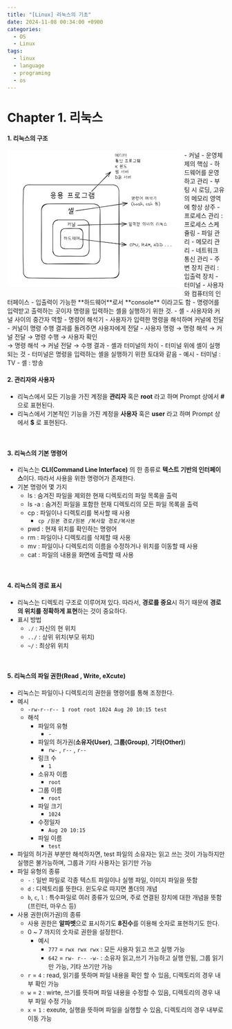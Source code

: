 ```yaml
---
title: "[Linux] 리눅스의 기초"
date: 2024-11-08 00:34:00 +0900
categories:
  - OS
  - Linux
tags:
  - linux
  - language
  - programing
  - os
---
```


# Chapter 1. 리눅스
#### 1. 리눅스의 구조
<div style="text-align: left; padding: 0; margin: 0;"> <img src="/assets/img/리눅스01.png" style="float: left; margin: 0 10px 10px 0; width: 400px;"> </div>
- 커널
	- 운영체제의 핵심
	- 하드웨어를 운영하고 관리
	- 부팅 시 로딩, 고유의 메모리 영역에 항상 상주
	- 프로세스 관리 : 프로세스 스케쥴링
	- 파일 관리
	- 메모리 관리
	- 네트워크 통신 관리
	- 주변 장치 관리 : 입출력 장치
- 터미널
	- 사용자와 컴퓨터의 인터페이스
	- 입출력이 가능한 **하드웨어**로서 **console** 이라고도 함
	- 명령어를 입력받고 출력하는 곳이자 명령을 입력하는 셸을 실행하기 위한 것.
- 셸 
	- 사용자와 커널 사이의 중간자 역할
	- 명령어 해석기
	- 사용자가 입력한 명령을 해석하며 커널에 전달
	- 커널이 명령 수행 결과를 돌려주면 사용자에게 전달
		- 사용자 명령 &rarr; 명령 해석 &rarr; 커널 전달 &rarr; 명령 수행 &rarr; 사용자 확인<br> &rarr; 명령 해석 &rarr; 커널 전달 &rarr; 수행 결과
	- 셸과 터미널의 차이
		- 터미널 위에 셸이 실행되는 것
		- 터미널은 명령을 입력하는 셸을 실행하기 위한 토대와 같음
			- 예시
				- 터미널 : TV
				- 셸 : 방송

<br>

#### 2. 관리자와 사용자
- 리눅스에서 모든 기능을 가진 계정을 **관리자** 혹은 **root** 라고 하며 Prompt 상에서 **#** 으로 표현된다.
- 리눅스에서 기본적인 기능을 가진 계정을 **사용자** 혹은 **user** 라고 하며 Prompt 상에서 **$** 로 표현된다.

<br>

#### 3. 리눅스의 기본 명령어
- 리눅스는 **CLI(Command Line Interface)** 의 한 종류로 **텍스트 기반의 인터페이스**이다. 따라서 사용을 위한 명령어가 존재한다.
- 기본 명령어 몇 가지
	- ls : 숨겨진 파일을 제외한 현재 디렉토리의 파일 목록을 출력
	- ls -a : 숨겨진 파일을 포함한 현재 디렉토리의 모든 파일 목록을 출력
	- cp : 파일이나 디렉토리를 복사할 때 사용
		- `cp /원본 경로/원본 /복사할 경로/복사본`
	- pwd : 현재 위치를 확인하는 명령어
	- rm : 파일이나 디렉토리를 삭제할 때 사용
	- mv : 파일이나 디렉토리의 이름을 수정하거나 위치를 이동할 때 사용
	- cat : 파일의 내용을 화면에 출력할 때 사용

<br>

#### 4. 리눅스의 경로 표시
- 리눅스는 디렉토리 구조로 이루어져 있다. 따라서, **경로를 중요**시 하기 때문에 **경로의 위치를 정확하게 표현**하는 것이 중요하다.
- 표시 방법
	- `./` : 자신의 현 위치
	- `../` : 상위 위치(부모 위치)
	- `~/` : 최상위 위치

<br>

#### 5. 리눅스의 파일 권한(Read , Write, eXcute)
- 리눅스는 파일이나 디렉토리의 권한을 명령어를 통해 조정한다.
- 예시
	- `-rw-r--r-- 1 root root 1024 Aug 20 10:15 test`
	- 해석
		- 파일의 유형 
			- `-` 
		- 파일의 허가권(**소유자(User)**, **그룹(Group)**, **기타(Other)**)
			- `rw-` , `r--` , `r--`
		- 링크 수
			- `1`
		- 소유자 이름
			- `root`
		- 그룹 이름
			- `root`
		- 파일 크기
			- `1024`
		- 수정일자
			- `Aug 20 10:15`
		- 파일 이름
			- `test`
- 파일의 허가권 부분만 해석하자면, test 파일의 소유자는 읽고 쓰는 것이 가능하지만<br> 실행은 불가능하며, 그룹과 기타 사용자는 읽기만 가능
- 파일 유형의 종류
	- `-` : 일반 파일로 각종 텍스트 파일이나 실행 파일, 이미지 파일을 뜻함
	- `d` : 디렉토리를 뜻한다. 윈도우로 따지면 폴더의 개념
	- `b`, `c`, `l` : 특수파일로 여러 종류가 있으며, 주로 연결된 장치에 대한 개념을 뜻함 (프린터,  마우스 등)
- 사용 권한(허가권)의 종류
	- 사용 권한은 **알파벳**으로 표시하기도 **8진수**를 이용해 숫자로 표현하기도 한다.
	- 0 ~ 7 까지의 숫자로 권한을 설정한다.
		- 예시
			- `777` = `rwx rwx rwx` : 모든 사용자 읽고 쓰고 실행 가능
			- `642` = `rw- r-- -w-` : 소유자 읽고,쓰기 가능하고 실행 안됨, 그룹 읽기만 가능, 기타 쓰기만 가능
	- `r` = `4` : read, 읽기를 뜻하며 파일 내용을 확인 할 수 있음, 디렉토리의 경우 내부 확인 가능
	- `w` = `2` : wirte, 쓰기를 뜻하며 파일 내용을 수정할 수 있음, 디렉토리의 경우 내부 파일 수정 가능
	- `x` = `1` : exeute, 실행을 뜻하며 파일을 실행할 수 있음, 디렉토리의 경우 내부로 이동 가능